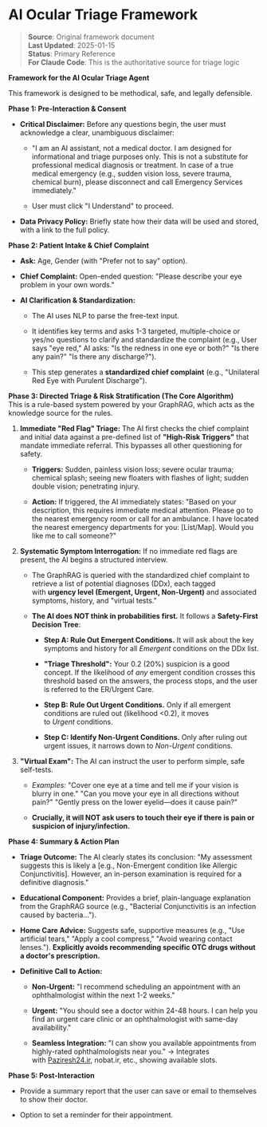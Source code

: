 # AI Ocular Triage Framework

> **Source**: Original framework document  
> **Last Updated**: 2025-01-15  
> **Status**: Primary Reference  
> **For Claude Code**: This is the authoritative source for triage logic

**Framework for the AI Ocular Triage Agent**

This framework is designed to be methodical, safe, and legally defensible.

**Phase 1: Pre-Interaction & Consent**

* **Critical Disclaimer:** Before any questions begin, the user must acknowledge a clear, unambiguous disclaimer:

  * "I am an AI assistant, not a medical doctor. I am designed for informational and triage purposes only. This is not a substitute for professional medical diagnosis or treatment. In case of a true medical emergency (e.g., sudden vision loss, severe trauma, chemical burn), please disconnect and call Emergency Services immediately."

  * User must click "I Understand" to proceed.

* **Data Privacy Policy:** Briefly state how their data will be used and stored, with a link to the full policy.

**Phase 2: Patient Intake & Chief Complaint**

* **Ask:** Age, Gender (with "Prefer not to say" option).

* **Chief Complaint:** Open-ended question: "Please describe your eye problem in your own words."

* **AI Clarification & Standardization:**

  * The AI uses NLP to parse the free-text input.

  * It identifies key terms and asks 1-3 targeted, multiple-choice or yes/no questions to clarify and standardize the complaint (e.g., User says "eye red," AI asks: "Is the redness in one eye or both?" "Is there any pain?" "Is there any discharge?").

  * This step generates a **standardized chief complaint** (e.g., "Unilateral Red Eye with Purulent Discharge").

**Phase 3: Directed Triage & Risk Stratification (The Core Algorithm)**  
This is a rule-based system powered by your GraphRAG, which acts as the knowledge source for the rules.

1. **Immediate "Red Flag" Triage:** The AI first checks the chief complaint and initial data against a pre-defined list of **"High-Risk Triggers"** that mandate immediate referral. This bypasses all other questioning for safety.

   * **Triggers:** Sudden, painless vision loss; severe ocular trauma; chemical splash; seeing new floaters with flashes of light; sudden double vision; penetrating injury.

   * **Action:** If triggered, the AI immediately states: "Based on your description, this requires immediate medical attention. Please go to the nearest emergency room or call for an ambulance. I have located the nearest emergency departments for you: \[List/Map\]. Would you like me to call someone?"

2. **Systematic Symptom Interrogation:** If no immediate red flags are present, the AI begins a structured interview.

   * The GraphRAG is queried with the standardized chief complaint to retrieve a list of potential diagnoses (DDx), each tagged with **urgency level (Emergent, Urgent, Non-Urgent)** and associated symptoms, history, and "virtual tests."

   * **The AI does NOT think in probabilities first.** It follows a **Safety-First Decision Tree**:

     * **Step A: Rule Out Emergent Conditions.** It will ask about the key symptoms and history for all *Emergent* conditions on the DDx list.

     * **"Triage Threshold":** Your 0.2 (20%) suspicion is a good concept. If the likelihood of *any* emergent condition crosses this threshold based on the answers, the process stops, and the user is referred to the ER/Urgent Care.

     * **Step B: Rule Out Urgent Conditions.** Only if all emergent conditions are ruled out (likelihood \<0.2), it moves to *Urgent* conditions.

     * **Step C: Identify Non-Urgent Conditions.** Only after ruling out urgent issues, it narrows down to *Non-Urgent* conditions.

3. **"Virtual Exam":** The AI can instruct the user to perform simple, safe self-tests.

   * *Examples:* "Cover one eye at a time and tell me if your vision is blurry in one." "Can you move your eye in all directions without pain?" "Gently press on the lower eyelid—does it cause pain?"

   * **Crucially, it will NOT ask users to touch their eye if there is pain or suspicion of injury/infection.**

**Phase 4: Summary & Action Plan**

* **Triage Outcome:** The AI clearly states its conclusion: "My assessment suggests this is likely a \[e.g., Non-Emergent condition like Allergic Conjunctivitis\]. However, an in-person examination is required for a definitive diagnosis."

* **Educational Component:** Provides a brief, plain-language explanation from the GraphRAG source (e.g., "Bacterial Conjunctivitis is an infection caused by bacteria...").

* **Home Care Advice:** Suggests safe, supportive measures (e.g., "Use artificial tears," "Apply a cool compress," "Avoid wearing contact lenses."). **Explicitly avoids recommending specific OTC drugs without a doctor's prescription.**

* **Definitive Call to Action:**

  * **Non-Urgent:** "I recommend scheduling an appointment with an ophthalmologist within the next 1-2 weeks."

  * **Urgent:** "You should see a doctor within 24-48 hours. I can help you find an urgent care clinic or an ophthalmologist with same-day availability."

  * **Seamless Integration:** "I can show you available appointments from highly-rated ophthalmologists near you." \-\> Integrates with [Paziresh24.ir](https://paziresh24.ir/), nobat.ir, etc., showing available slots.

**Phase 5: Post-Interaction**

* Provide a summary report that the user can save or email to themselves to show their doctor.

* Option to set a reminder for their appointment.

